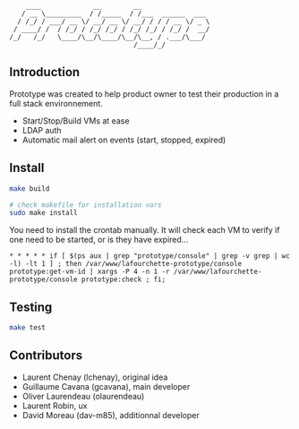 ```
    ____             __        __
   / __ \_________  / /_____  / /___  ______  ___
  / /_/ / ___/ __ \/ __/ __ \/ __/ / / / __ \/ _ \
 / ____/ /  / /_/ / /_/ /_/ / /_/ /_/ / /_/ /  __/
/_/   /_/   \____/\__/\____/\__/\__, / .___/\___/
                               /____/_/
```
Introduction
------------
Prototype was created to help product owner to test their production in a full stack environnement.

* Start/Stop/Build VMs at ease
* LDAP auth
* Automatic mail alert on events (start, stopped, expired)

Install
-------
```bash
make build

# check makefile for installation vars
sudo make install
```

You need to install the crontab manually. It will check each VM to verify if one need to be started, or is they have expired...
```cron
* * * * * if [ $(ps aux | grep "prototype/console" | grep -v grep | wc -l) -lt 1 ] ; then /var/www/lafourchette-prototype/console prototype:get-vm-id | xargs -P 4 -n 1 -r /var/www/lafourchette-prototype/console prototype:check ; fi;
```

Testing
-------
```bash
make test
```

Contributors
------------
- Laurent Chenay (lchenay), original idea
- Guillaume Cavana (gcavana), main developer
- Oliver Laurendeau (olaurendeau)
- Laurent Robin, ux
- David Moreau (dav-m85), additionnal developer